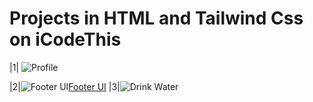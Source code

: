 # Projects in HTML and Tailwind Css on iCodeThis
|1| ![Profile](https://icodethis.com/imac_000)

|2|![Footer UI](https://icodethis.com/images/projects/footer_ui.png)[Footer UI](https://www.icodethis.com/submissions/13220)
|3|![Drink Water](https://i.ibb.co/g4HcR4q/Screenshot-2023-05-29-at-22-12-07.png)
